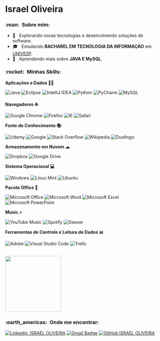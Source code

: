 # Israel Oliveira

<h3> :man: &nbsp;Sobre mim: </h3>

- 🤔 &nbsp; Explorando novas tecnologias e desenvolvendo soluções de software.
- 🎓 &nbsp; Estudando **BACHAREL EM TECNOLOGIA DA INFORMAÇÃO** em <a href="https://univesp.br/">UNIVESP</a>.
- 🌱 &nbsp; Aprendendo mais sobre **JAVA E MySQL**.
<!--- 💼 &nbsp; Trabalhando como **ÁREA EM QUE VOCÊ TRABALHA** na <a href="LINK DA EMPRESA">EMPRESA</a>-->
<h3> :rocket: &nbsp;Minhas Skills: </h3>

**Aplicações e Dados 👨‍💻**

  ![Java](https://img.shields.io/badge/java-%23ED8B00.svg?style=for-the-badge&logo=java&logoColor=white)
  ![Eclipse](https://img.shields.io/badge/Eclipse-FE7A16.svg?style=for-the-badge&logo=Eclipse&logoColor=white)
  ![IntelliJ IDEA](https://img.shields.io/badge/IntelliJIDEA-000000.svg?style=for-the-badge&logo=intellij-idea&logoColor=white)
  ![Python](https://img.shields.io/badge/python-3670A0?style=for-the-badge&logo=python&logoColor=ffdd54)
  ![PyCharm](https://img.shields.io/badge/pycharm-143?style=for-the-badge&logo=pycharm&logoColor=black&color=black&labelColor=green)
  ![MySQL](https://img.shields.io/badge/mysql-%2300f.svg?style=for-the-badge&logo=mysql&logoColor=white)
 
 **Navegadores ⛵**
 
  ![Google Chrome](https://img.shields.io/badge/Google%20Chrome-4285F4?style=for-the-badge&logo=GoogleChrome&logoColor=white)
  ![Firefox](https://img.shields.io/badge/Firefox-FF7139?style=for-the-badge&logo=Firefox-Browser&logoColor=white)
  ![IE](https://img.shields.io/badge/Internet%20Explorer-0076D6?style=for-the-badge&logo=Internet%20Explorer&logoColor=white)
  ![Safari](https://img.shields.io/badge/Safari-000000?style=for-the-badge&logo=Safari&logoColor=white)
  
 **Fonte de Conhecimento 📚**
 
  ![Udemy](https://img.shields.io/badge/Udemy-A435F0?style=for-the-badge&logo=Udemy&logoColor=white)
  ![Google](https://img.shields.io/badge/google-4285F4?style=for-the-badge&logo=google&logoColor=white)
  ![Stack Overflow](https://img.shields.io/badge/-Stackoverflow-FE7A16?style=for-the-badge&logo=stack-overflow&logoColor=white)
  ![Wikipedia](https://img.shields.io/badge/Wikipedia-%23000000.svg?style=for-the-badge&logo=wikipedia&logoColor=white)
  ![Duolingo](https://img.shields.io/badge/Duolingo-%234DC730.svg?style=for-the-badge&logo=Duolingo&logoColor=white)
  
 **Armazenamento em Nuvem ☁**
 
  ![Dropbox](https://img.shields.io/badge/Dropbox-%233B4D98.svg?style=for-the-badge&logo=Dropbox&logoColor=white)
  ![Google Drive](https://img.shields.io/badge/Google%20Drive-4285F4?style=for-the-badge&logo=googledrive&logoColor=white)
  
  **Sistema Operacional 💻**
  
  ![Windows](https://img.shields.io/badge/Windows-0078D6?style=for-the-badge&logo=windows&logoColor=white)
  ![Linux Mint](https://img.shields.io/badge/Linux%20Mint-87CF3E?style=for-the-badge&logo=Linux%20Mint&logoColor=white)
  ![Ubuntu](https://img.shields.io/badge/Ubuntu-E95420?style=for-the-badge&logo=ubuntu&logoColor=white)
  
  **Pacote Office 📌**
  
  ![Microsoft Office](https://img.shields.io/badge/Microsoft_Office-D83B01?style=for-the-badge&logo=microsoft-office&logoColor=white)
  ![Microsoft Word](https://img.shields.io/badge/Microsoft_Word-2B579A?style=for-the-badge&logo=microsoft-word&logoColor=white)
  ![Microsoft Excel](https://img.shields.io/badge/Microsoft_Excel-217346?style=for-the-badge&logo=microsoft-excel&logoColor=white)
  ![Microsoft PowerPoint](https://img.shields.io/badge/Microsoft_PowerPoint-B7472A?style=for-the-badge&logo=microsoft-powerpoint&logoColor=white)
    
  
 **Music 🎶** 
 
  ![YouTube Music](https://img.shields.io/badge/YouTube_Music-FF0000?style=for-the-badge&logo=youtube-music&logoColor=white)
  ![Spotify](https://img.shields.io/badge/Spotify-1ED760?style=for-the-badge&logo=spotify&logoColor=white)
  ![Deezer](https://img.shields.io/badge/Deezer-FEAA2D?style=for-the-badge&logo=deezer&logoColor=white)

  **Ferramentas de Controle e Leitura de Dados 📊**

  ![Adobe](https://img.shields.io/badge/adobe-%23FF0000.svg?style=for-the-badge&logo=adobe&logoColor=white)
  ![Visual Studio Code](https://img.shields.io/badge/Visual%20Studio%20Code-0078d7.svg?style=for-the-badge&logo=visual-studio-code&logoColor=white)
  ![Trello](https://img.shields.io/badge/Trello-%23026AA7.svg?style=for-the-badge&logo=Trello&logoColor=white)
  
<br/>

<a href="https://github.com/srisraeloliveira/">
  <img height="180em" src="https://github-readme-stats.vercel.app/api?username=srisraeloliveira&theme=gotham&show_icons=true" />
</a>

<br/>

<h3> :earth_americas: &nbsp;Onde me encontrar: </h3> 

[![Linkedin: ISRAEL OLIVEIRA](https://img.shields.io/badge/-srisraeloliveira-blue?style=flat-square&logo=Linkedin&logoColor=white&link=https://www.linkedin.com/in/srisraeloliveira/)](https://www.linkedin.com/in/srisraeloliveira/)
[![Gmail Badge](https://img.shields.io/badge/-isra.dias.oliveira@gmail.com-006bed?style=flat-square&logo=Gmail&logoColor=white&link=mailto:isra.dias.oliveira@gmail.com)](mailto:isra.dias.oliveira@gmail.com)
[![GitHub ISRAEL OLIVEIRA]( https://img.shields.io/github/followers/srisraeloliveira?label=follow&style=social)](https://github.com/srisraeloliveira/)

